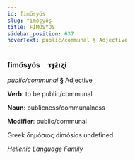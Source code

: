 ```yaml
---
id: fimösyös
slug: fimösyös
title: FİMÖSYÖS
sidebar_position: 637
hoverText: public/communal § Adjective
---
```


### fimösyös&emsp;<span kind="abugida">ɤɟƶ́ıɀ́ı</span>

*public/communal* **§** Adjective

**Verb**: to be public/communal

**Noun**: publicness/communalness

**Modifier**: public/communal

Greek δημόσιος dimósios undefined

*Hellenic Language Family*